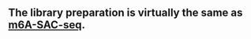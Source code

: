 ## The library preparation is virtually the same as [m6A-SAC-seq](https://www.nature.com/articles/s41587-022-01243-z).

